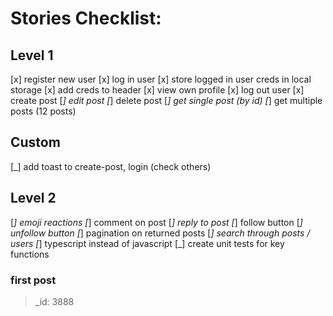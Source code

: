 # Stories Checklist:

## Level 1
[x] register new user
[x] log in user
[x] store logged in user creds in local storage
[x] add creds to header
[x] view own profile
[x] log out user
[x] create post
[_] edit post
[_] delete post
[_] get single post (by id)
[_] get multiple posts (12 posts)

## Custom
[_] add toast to create-post, login (check others)

## Level 2
[_] emoji reactions
[_] comment on post
[_] reply to post
[_] follow button
[_] unfollow button
[_] pagination on returned posts
[_] search through posts / users
[_] typescript instead of javascript
[_] create unit tests for key functions


### first post
>_id: 3888
